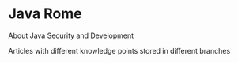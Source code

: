 # Java Rome
About Java Security and Development

Articles with different knowledge points stored in different branches

